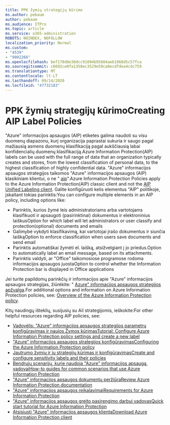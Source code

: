 ```yaml
---
title: PPK žymių strategijų kūrimo
ms.author: pebaum
author: pebaum
ms.audience: ITPro
ms.topic: article
ms.service: o365-administration
ROBOTS: NOINDEX, NOFOLLOW
localization_priority: Normal
ms.custom:
- "4539"
- "9002266"
ms.openlocfilehash: bef170d8e38dcc91094b95604aeb1968d5c57fca
ms.sourcegitcommit: c6692ce0fa1358ec3529e59ca0ecdfdea4cdc759
ms.translationtype: MT
ms.contentlocale: lt-LT
ms.lasthandoff: 09/14/2020
ms.locfileid: "47732183"
---
```

# <a name="creating-aip-label-policies"></a><span data-ttu-id="a7ad5-102">PPK žymių strategijų kūrimo</span><span class="sxs-lookup"><span data-stu-id="a7ad5-102">Creating AIP Label Policies</span></span>

<span data-ttu-id="a7ad5-103">"Azure" informacijos apsaugos (AIP) etiketes galima naudoti su visu duomenų diapazonu, kurį organizacija paprastai sukuria ir saugo pagal mažiausią asmens duomenų klasifikaciją pagal aukščiausią labai konfidencialių duomenų klasifikaciją.</span><span class="sxs-lookup"><span data-stu-id="a7ad5-103">Azure Information Protection(AIP) labels can be used with the full range of data that an organization typically creates and stores, from the lowest classification of personal data, to the highest classification of highly confidential data.</span></span> <span data-ttu-id="a7ad5-104">"Azure" informacijos apsaugos strategijos taikomos "Azure" informacijos apsaugos (AIP) klasikiniam klientui, o ne "  [aip](https://docs.microsoft.com/azure/information-protection/rms-client/unifiedlabelingclient-version-release-history)".</span><span class="sxs-lookup"><span data-stu-id="a7ad5-104">Azure Information Protection Policies apply to the Azure Information Protection(AIP) classic client and not the  [AIP Unified Labeling client](https://docs.microsoft.com/azure/information-protection/rms-client/unifiedlabelingclient-version-release-history).</span></span> <span data-ttu-id="a7ad5-105">Galite konfigūruoti kelis elementus "AIP" politikoje, įskaitant tokias parinktis:</span><span class="sxs-lookup"><span data-stu-id="a7ad5-105">You can configure multiple elements in an AIP policy, including options like:</span></span>

- <span data-ttu-id="a7ad5-106">Parinktis, kurios žymė leis administratoriams arba vartotojams klasifikuoti ir apsaugoti (pasirinktinai) dokumentus ir elektroninius laiškus</span><span class="sxs-lookup"><span data-stu-id="a7ad5-106">Option for which label will let administrators or user classify and protection(optional) documents and emails</span></span>
- <span data-ttu-id="a7ad5-107">Galimybė vykdyti klasifikavimą, kai vartotojai įrašo dokumentus ir siunčia laišką</span><span class="sxs-lookup"><span data-stu-id="a7ad5-107">Option to enforce classification when users save documents and send email</span></span>
- <span data-ttu-id="a7ad5-108">Parinktis automatiškai žymėti el. laišką, atsižvelgiant į jo priedus.</span><span class="sxs-lookup"><span data-stu-id="a7ad5-108">Option to automatically label an email message, based on its attachments.</span></span>
- <span data-ttu-id="a7ad5-109">Parinktis valdyti, ar "Office" taikomosiose programose rodoma informacijos apsaugos juosta</span><span class="sxs-lookup"><span data-stu-id="a7ad5-109">Option to control whether the Information Protection bar is displayed in Office applications</span></span>

<span data-ttu-id="a7ad5-110">Jei turite papildomų parinkčių ir informacijos apie "Azure" informacijos apsaugos strategijas, žiūrėkite: " [Azure" informacijos apsaugos strategijos apžvalga](https://docs.microsoft.com/azure/information-protection/overview-policy).</span><span class="sxs-lookup"><span data-stu-id="a7ad5-110">For additional options and information on Azure Information Protection policies, see: [Overview of the Azure Information Protection policy](https://docs.microsoft.com/azure/information-protection/overview-policy).</span></span>  

<span data-ttu-id="a7ad5-111">Kitų naudingų išteklių, susijusių su Ail strategijomis, ieškokite:</span><span class="sxs-lookup"><span data-stu-id="a7ad5-111">For other helpful resources regarding AIP policies, see:</span></span>

- [<span data-ttu-id="a7ad5-112">Vadovėlis: "Azure" informacijos apsaugos strategijos parametrų konfigūravimas ir naujos Žymos kūrimas</span><span class="sxs-lookup"><span data-stu-id="a7ad5-112">Tutorial: Configure Azure Information Protection policy settings and create a new label</span></span>](https://docs.microsoft.com/azure/information-protection/infoprotect-quick-start-tutorial)  
- [<span data-ttu-id="a7ad5-113">"Azure" informacijos apsaugos strategijos konfigūravimas</span><span class="sxs-lookup"><span data-stu-id="a7ad5-113">Configuring the Azure Information Protection policy</span></span>](https://docs.microsoft.com/azure/information-protection/configure-policy)  
- [<span data-ttu-id="a7ad5-114">Jautrumo žymių ir jų strategijų kūrimas ir konfigūravimas</span><span class="sxs-lookup"><span data-stu-id="a7ad5-114">Create and configure sensitivity labels and their policies</span></span>](https://docs.microsoft.com/microsoft-365/compliance/create-sensitivity-labels)  
- [<span data-ttu-id="a7ad5-115">Bendrųjų scenarijų, kurie naudoja "Azure" informacijos apsaugą, vadovai</span><span class="sxs-lookup"><span data-stu-id="a7ad5-115">How-to guides for common scenarios that use Azure Information Protection</span></span>](https://docs.microsoft.com/azure/information-protection/how-to-guides)  
- [<span data-ttu-id="a7ad5-116">"Azure" informacijos apsaugos dokumentų peržiūra</span><span class="sxs-lookup"><span data-stu-id="a7ad5-116">Review Azure Information Protection documentation</span></span>](https://docs.microsoft.com/azure/information-protection/what-is-information-protection)  
- [<span data-ttu-id="a7ad5-117">"Azure" informacijos apsaugos reikalavimai</span><span class="sxs-lookup"><span data-stu-id="a7ad5-117">Requirements for Azure Information Protection</span></span>](https://docs.microsoft.com/azure/information-protection/get-started/requirements)  
- [<span data-ttu-id="a7ad5-118">"Azure" informacijos apsaugos greito pasirengimo darbui vadovas</span><span class="sxs-lookup"><span data-stu-id="a7ad5-118">Quick start tutorial for Azure Information Protection</span></span>](https://docs.microsoft.com/azure/information-protection/get-started/infoprotect-quick-start-tutorial)  
- [<span data-ttu-id="a7ad5-119">Atsisiųsti "Azure" informacijos apsaugos klientą</span><span class="sxs-lookup"><span data-stu-id="a7ad5-119">Download Azure Information Protection client</span></span>](https://www.microsoft.com/download/details.aspx?id=53018)